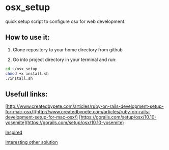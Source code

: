 # osx_setup
quick setup script to configure osx for web development.

## How to use it:

1. Clone repository to your home directory from github

2. Go into project directory in your terminal and run:

```bash
cd ~/osx_setup
chmod +x install.sh
./install.sh
```

## Usefull links:
[http://www.createdbypete.com/articles/ruby-on-rails-development-setup-for-mac-osx/](http://www.createdbypete.com/articles/ruby-on-rails-development-setup-for-mac-osx/)
[https://gorails.com/setup/osx/10.10-yosemite](https://gorails.com/setup/osx/10.10-yosemite)

[Inspired](https://raw.githubusercontent.com/monterail/guidelines/master/bin/bootstrap)

[Interesting other solution](https://github.com/bkuhlmann/osx)

